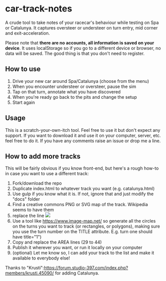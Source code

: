 # car-track-notes

A crude tool to take notes of your racecar's behaviour while testing on Spa or Catalunya. It captures oversteer or understeer on turn entry, mid corner and exit-acceleration.

Please note that **there are no accounts, all information is saved on your device**. It uses localStorage so if you go to a different device or browser, no data will be saved. The good thing is that you don't need to register. 

## How to use

1. Drive your new car around Spa/Catalunya (choose from the menu)
2. When you encounter understeer or oversteer, pause the sim
3. Tap on that turn, annotate what you have discovered
4. When you're ready go back to the pits and change the setup
5. Start again

## Usage

This is a scratch-your-own-itch tool. Feel free to use it but don't expect any support. If you want to download it and use it on your computer, server, etc. feel free to do it. If you have any comments raise an issue or drop me a line. 

## How to add more tracks

This will be fairly obvious if you know front-end, but here's a rough how-to in case you want to use a different track:

1. Fork/download the repo
2. Duplicate index.html to whatever track you want (e.g. catalunya.html)
3. Use gulp if you know what it is. If not, ignore that and just modify the "docs" folder
4. Find a creative commons PNG or SVG map of the track. Wikipedia seems to have them
5. replace the line <img src="images/put_your_SVG_image_here.svg" usemap="#image-map">
6. Use a tool like https://www.image-map.net/ so generate all the circles on the turns you want to track (or rectangles, or polygons), making sure you use the turn number on the TITLE attribute. E.g. turn one should have title="1")
7. Copy and replace the AREA lines (29 to 44)
8. Publish it wherever you want, or run it locally on your computer
9. (optional) Let me know so, I can add your track to the list and make it available to everybody else!


Thanks to "Krusti":https://forum.studio-397.com/index.php?members/krusti.45090/ for adding Catalunya.
